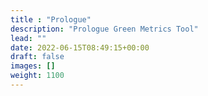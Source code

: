 ```yaml
---
title : "Prologue"
description: "Prologue Green Metrics Tool"
lead: ""
date: 2022-06-15T08:49:15+00:00
draft: false
images: []
weight: 1100
---
```

